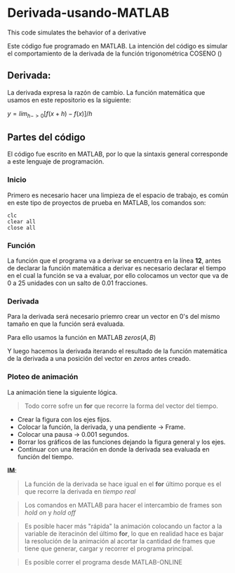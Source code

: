 # Derivada-usando-MATLAB
This code simulates the behavior of a derivative

Este código fue programado en MATLAB. La intención del código es simular el comportamiento de la derivada de la función trigonométrica COSENO ()

## Derivada: 
La derivada expresa la razón de cambio. La función matemática que usamos en este repositorio es la siguiente: 

$` y = lim_{h->0} [ f(x + h) - f(x) ] / h `$

## Partes del código

El código fue escrito en MATLAB, por lo que la sintaxis general corresponde a este lenguaje de programación. 

### Inicio
Primero es necesario hacer una limpieza de el espacio de trabajo, es común en este tipo de proyectos de prueba en MATLAB, los comandos son: 

```
clc
clear all
close all
```

### Función 
La función que el programa va a derivar se encuentra en la línea **12**, antes de declarar la función matemática a derivar es necesario declarar el tiempo en el cual la función se va a evaluar, por ello colocamos un vector que va de 0 a 25 unidades con un salto de 0.01 fracciones. 

### Derivada
Para la derivada será necesario priemro crear un vector en 0's del mismo tamaño en que la función será evaluada. 

Para ello usamos la función en MATLAB $zeros(A, B)$

Y luego hacemos la derivada iterando el resultado de la función matemática de la derivada a una posición del vector en $zeros$ antes creado. 


### Ploteo de animación

La animación tiene la siguiente lógica. 

> Todo corre sofre un **for** que recorre la forma del vector del tiempo. 

+ Crear la figura con los ejes fijos. 
+ Colocar la función, la derivada, y una pendiente -> Frame.
+ Colocar una pausa -> 0.001 segundos.
+ Borrar los gráficos de las funciones dejando la figura general y los ejes. 
+ Continuar con una iteración en donde la derivada sea evaluada en función del tiempo. 


**IM**: 

> La función de la derivada se hace igual en el **for** último porque es el que recorre la derivada en _tiempo real_

> Los comandos en MATLAB para hacer el intercambio de frames son _hold on_ y _hold off_

> Es posible hacer más "rápida" la animación colocando un factor a la variable de iteracinón del último **for**, lo que en realidad hace es bajar la resolución de la animación al acortar la cantidad de frames que tiene que generar, cargar y recorrer el programa principal.

> Es posible correr el programa desde MATLAB-ONLINE

